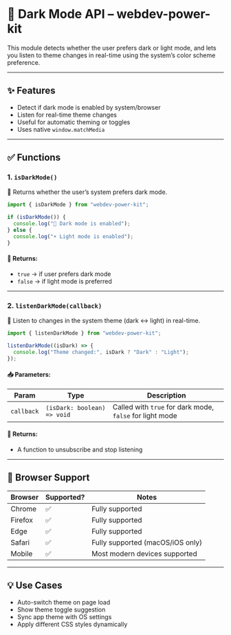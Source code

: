 
# 🌙 Dark Mode API – webdev-power-kit

This module detects whether the user prefers dark or light mode, and lets you listen to theme changes in real-time using the system’s color scheme preference.

---

## ✨ Features

* Detect if dark mode is enabled by system/browser
* Listen for real-time theme changes
* Useful for automatic theming or toggles
* Uses native `window.matchMedia`

---

## ✅ Functions

### 1. `isDarkMode()`

📌 Returns whether the user’s system prefers dark mode.

```js
import { isDarkMode } from "webdev-power-kit";

if (isDarkMode()) {
  console.log("🌙 Dark mode is enabled");
} else {
  console.log("☀️ Light mode is enabled");
}
```

#### 🔁 Returns:

* `true` → if user prefers dark mode
* `false` → if light mode is preferred

---

### 2. `listenDarkMode(callback)`

📌 Listen to changes in the system theme (dark ↔️ light) in real-time.

```js
import { listenDarkMode } from "webdev-power-kit";

listenDarkMode((isDark) => {
  console.log("Theme changed:", isDark ? "Dark" : "Light");
});
```

#### 📥 Parameters:

| Param      | Type                        | Description                                              |
| ---------- | --------------------------- | -------------------------------------------------------- |
| `callback` | `(isDark: boolean) => void` | Called with `true` for dark mode, `false` for light mode |

#### 🔁 Returns:

* A function to unsubscribe and stop listening

---

## 🔐 Browser Support

| Browser | Supported? | Notes                            |
| ------- | ---------- | -------------------------------- |
| Chrome  | ✅          | Fully supported                  |
| Firefox | ✅          | Fully supported                  |
| Edge    | ✅          | Fully supported                  |
| Safari  | ✅          | Fully supported (macOS/iOS only) |
| Mobile  | ✅          | Most modern devices supported    |

---

## 💡 Use Cases

* Auto-switch theme on page load
* Show theme toggle suggestion
* Sync app theme with OS settings
* Apply different CSS styles dynamically

